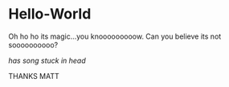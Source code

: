 Hello-World
===========


Oh ho ho its magic...you knooooooooow. Can you believe its not soooooooooo?

*has song stuck in head*

THANKS MATT
